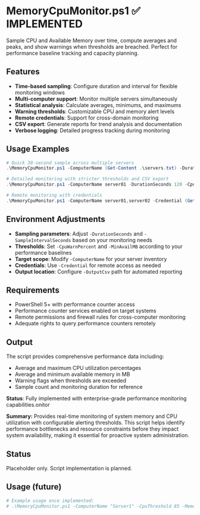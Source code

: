# MemoryCpuMonitor.ps1 ✅ **IMPLEMENTED**

Sample CPU and Available Memory over time, compute averages and peaks, and show warnings when thresholds are breached. Perfect for performance baseline tracking and capacity planning.

## Features

- **Time-based sampling**: Configure duration and interval for flexible monitoring windows
- **Multi-computer support**: Monitor multiple servers simultaneously
- **Statistical analysis**: Calculate averages, minimums, and maximums
- **Warning thresholds**: Customizable CPU and memory alert levels
- **Remote credentials**: Support for cross-domain monitoring
- **CSV export**: Generate reports for trend analysis and documentation
- **Verbose logging**: Detailed progress tracking during monitoring

## Usage Examples

```powershell
# Quick 30-second sample across multiple servers
.\MemoryCpuMonitor.ps1 -ComputerName (Get-Content .\servers.txt) -DurationSeconds 30 -SampleIntervalSeconds 2

# Detailed monitoring with stricter thresholds and CSV export
.\MemoryCpuMonitor.ps1 -ComputerName server01 -DurationSeconds 120 -CpuWarnPercent 80 -MinAvailMB 2048 -OutputCsv .\perf.csv

# Remote monitoring with credentials
.\MemoryCpuMonitor.ps1 -ComputerName server01,server02 -Credential (Get-Credential) -DurationSeconds 60 -Verbose
```

## Environment Adjustments

- **Sampling parameters**: Adjust `-DurationSeconds` and `-SampleIntervalSeconds` based on your monitoring needs
- **Thresholds**: Set `-CpuWarnPercent` and `-MinAvailMB` according to your performance baselines
- **Target scope**: Modify `-ComputerName` for your server inventory
- **Credentials**: Use `-Credential` for remote access as needed
- **Output location**: Configure `-OutputCsv` path for automated reporting

## Requirements

- PowerShell 5+ with performance counter access
- Performance counter services enabled on target systems
- Remote permissions and firewall rules for cross-computer monitoring
- Adequate rights to query performance counters remotely

## Output

The script provides comprehensive performance data including:
- Average and maximum CPU utilization percentages
- Average and minimum available memory in MB
- Warning flags when thresholds are exceeded
- Sample count and monitoring duration for reference

**Status**: Fully implemented with enterprise-grade performance monitoring capabilities.onitor

**Summary:** Provides real-time monitoring of system memory and CPU utilization with configurable alerting thresholds. This script helps identify performance bottlenecks and resource constraints before they impact system availability, making it essential for proactive system administration.

## Status
Placeholder only. Script implementation is planned.

## Usage (future)
```powershell
# Example usage once implemented:
# .\MemoryCpuMonitor.ps1 -ComputerName "Server1" -CpuThreshold 85 -MemoryThreshold 90
```